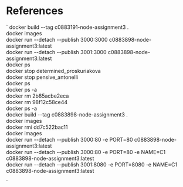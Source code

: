 # References

`
docker build --tag c0883191-node-assignment3 .  
 docker images  
 docker run --detach --publish 3000:3000 c0883898-node-assignment3:latest  
 docker run --detach --publish 3001:3000 c0883898-node-assignment3:latest  
 docker ps  
 docker stop determined_proskuriakova  
 docker stop pensive_antonelli  
 docker ps  
 docker ps -a  
 docker rm 2b85acbe2eca  
 docker rm 98f12c58ce44  
 docker ps -a  
 docker build --tag c0883898-node-assignment3 .  
 docker images  
 docker rmi dd7c522bac11  
 docker images  
 docker run --detach --publish 3000:80 -e PORT=80 c0883898-node-assignment3:latest  
 docker run --detach --publish 3000:80 -e PORT=80 -e NAME=C1 c0883898-node-assignment3:latest  
 docker run --detach --publish 3001:8080 -e PORT=8080 -e NAME=C1 c0883898-node-assignment3:latest

`
